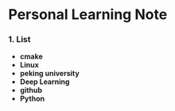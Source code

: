 # Personal Learning Note

### 1. List

- **cmake**
- **Linux**
- **peking university**
- **Deep Learning**
- **github**
- **Python**







